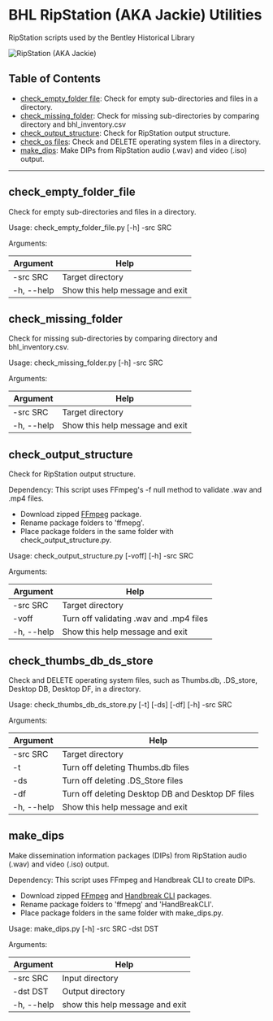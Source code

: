# BHL RipStation (AKA Jackie) Utilities
RipStation scripts used by the Bentley Historical Library

![RipStation (AKA Jackie)](https://lh6.googleusercontent.com/1xcmHUrp4zAYeWjZuXk0liNkbZZB7jKz0xFvkuDUHSq0ydCT9Ga3sbNIkhFCtdgWrjCsDowgDOyXaDuDs4ey8cTbckZlmipm7kmbd6nTDynFvO9hJSEq74HXgDqbPjckHsp_ivxW)

## Table of Contents
  * [check_empty_folder file](https://github.com/bentley-historical-library/bhl_ripstation_utils#check_empty_folder_file): Check for empty sub-directories and files in a directory.
  * [check_missing_folder](https://github.com/bentley-historical-library/bhl_ripstation_utils#check_missing_folder): Check for missing sub-directories by comparing directory and bhl_inventory.csv
  * [check_output_structure](https://github.com/bentley-historical-library/bhl_ripstation_utils#check_folder_structure): Check for RipStation output structure.
  * [check_os files](https://github.com/bentley-historical-library/bhl_ripstation_utils#check_os_files): Check and DELETE operating system files in a directory.
  * [make_dips](https://github.com/bentley-historical-library/bhl_ripstation_utils#make_dips): Make DIPs from RipStation audio (.wav) and video (.iso) output.

---

## check_empty_folder_file
Check for empty sub-directories and files in a directory.

Usage: check_empty_folder_file.py [-h] -src SRC

Arguments:

| Argument | Help |
| --- | --- |
| -src SRC | Target directory |
| -h, --help | Show this help message and exit |

## check_missing_folder
Check for missing sub-directories by comparing directory and bhl_inventory.csv.

Usage: check_missing_folder.py [-h] -src SRC

Arguments:

| Argument | Help |
| --- | --- |
| -src SRC | Target directory |
| -h, --help | Show this help message and exit |

## check_output_structure
Check for RipStation output structure.

Dependency:
This script uses FFmpeg's -f null method to validate .wav and .mp4 files. 

- Download zipped [FFmpeg](https://www.ffmpeg.org/download.html) package.
- Rename package folders to 'ffmepg'.
- Place package folders in the same folder with check_output_structure.py.

Usage: check_output_structure.py [-voff] [-h] -src SRC

Arguments:

| Argument | Help |
| --- | --- |
| -src SRC | Target directory |
| -voff | Turn off validating .wav and .mp4 files |
| -h, --help | Show this help message and exit |

## check_thumbs_db_ds_store
Check and DELETE operating system files, such as Thumbs.db, .DS_store, Desktop DB, Desktop DF, in a directory.

Usage: check_thumbs_db_ds_store.py [-t] [-ds] [-df] [-h] -src SRC

Arguments:

| Argument | Help |
| --- | --- |
| -src SRC | Target directory |
| -t | Turn off deleting Thumbs.db files |
| -ds | Turn off deleting .DS_Store files |
| -df | Turn off deleting Desktop DB and Desktop DF files |
| -h, --help | Show this help message and exit |

## make_dips
Make dissemination information packages (DIPs) from RipStation audio (.wav) and video (.iso) output. 

Dependency:
This script uses FFmpeg and Handbreak CLI to create DIPs. 

- Download zipped [FFmpeg](https://www.ffmpeg.org/download.html) and [Handbreak CLI](https://handbrake.fr/downloads2.php) packages.
- Rename package folders to 'ffmepg' and 'HandBreakCLI'.
- Place package folders in the same folder with make_dips.py.

Usage: make_dips.py [-h] -src SRC -dst DST

Arguments:

| Argument | Help |
| --- | --- |
| -src SRC | Input directory |
| -dst DST | Output directory |
| -h, --help | show this help message and exit |
